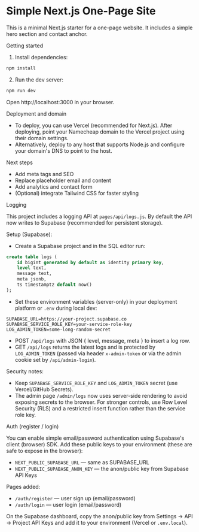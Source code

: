 # Simple Next.js One-Page Site

This is a minimal Next.js starter for a one-page website. It includes a simple hero section and contact anchor.

Getting started

1. Install dependencies:

```bash
npm install
```

2. Run the dev server:

```bash
npm run dev
```

Open http://localhost:3000 in your browser.

Deployment and domain

- To deploy, you can use Vercel (recommended for Next.js). After deploying, point your Namecheap domain to the Vercel project using their domain settings.
- Alternatively, deploy to any host that supports Node.js and configure your domain's DNS to point to the host.

Next steps

- Add meta tags and SEO
- Replace placeholder email and content
- Add analytics and contact form
- (Optional) integrate Tailwind CSS for faster styling

Logging

This project includes a logging API at `pages/api/logs.js`. By default the API now writes to Supabase (recommended for persistent storage).

Setup (Supabase):

- Create a Supabase project and in the SQL editor run:

```sql
create table logs (
	id bigint generated by default as identity primary key,
	level text,
	message text,
	meta jsonb,
	ts timestamptz default now()
);
```

- Set these environment variables (server-only) in your deployment platform or `.env` during local dev:

```
SUPABASE_URL=https://your-project.supabase.co
SUPABASE_SERVICE_ROLE_KEY=your-service-role-key
LOG_ADMIN_TOKEN=some-long-random-secret
```

- POST `/api/logs` with JSON { level, message, meta } to insert a log row.
- GET `/api/logs` returns the latest logs and is protected by `LOG_ADMIN_TOKEN` (passed via header `x-admin-token` or via the admin cookie set by `/api/admin-login`).

Security notes:

- Keep `SUPABASE_SERVICE_ROLE_KEY` and `LOG_ADMIN_TOKEN` secret (use Vercel/GitHub Secrets).
- The admin page `/admin/logs` now uses server-side rendering to avoid exposing secrets to the browser. For stronger controls, use Row Level Security (RLS) and a restricted insert function rather than the service role key.

Auth (register / login)

You can enable simple email/password authentication using Supabase's client (browser) SDK. Add these public keys to your environment (these are safe to expose in the browser):

- `NEXT_PUBLIC_SUPABASE_URL` — same as SUPABASE_URL
- `NEXT_PUBLIC_SUPABASE_ANON_KEY` — the anon/public key from Supabase API Keys

Pages added:
- `/auth/register` — user sign up (email/password)
- `/auth/login` — user login (email/password)

On the Supabase dashboard, copy the anon/public key from Settings → API → Project API Keys and add it to your environment (Vercel or `.env.local`).

